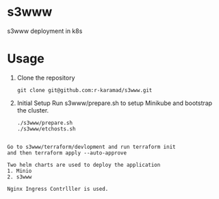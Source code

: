 # s3www
s3www deployment in k8s

# Usage
1. Clone the repository
   ```shell
   git clone git@github.com:r-karamad/s3www.git
   ```
2. Initial Setup
Run s3www/prepare.sh to setup Minikube and bootstrap the cluster.
   ```shell
   ./s3www/prepare.sh
   ./s3www/etchosts.sh
```

Go to s3www/terraform/devlopment and run terraform init
and then terraform apply --auto-approve

Two helm charts are used to deploy the application
1. Minio
2. s3www

Nginx Ingress Contrlller is used.
